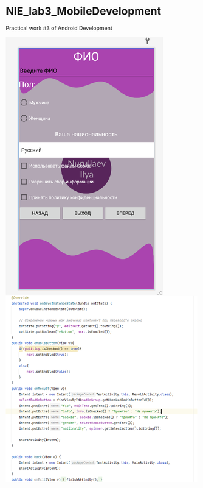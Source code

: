 # NIE_lab3_MobileDevelopment
Practical work #3 of Android Development

![Screenshot](Screenshot_1.png)
![Screenshot](Screenshot_2.png)
